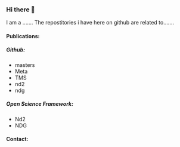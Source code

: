### Hi there 👋
I am a .......
The repostitories i have here on github are related to.......
#### Publications:
##### Github:
* masters
* Meta
* TMS
* nd2
* ndg

##### Open Science Framework:
* Nd2
* NDG


#### Contact:


<!--
**nickwyeh/nickwyeh** is a ✨ _special_ ✨ repository because its `README.md` (this file) appears on your GitHub profile.

